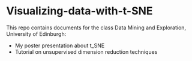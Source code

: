 # Visualizing-data-with-t-SNE

This repo contains documents for the class Data Mining and Exploration, University of Edinburgh:
* My poster presentation about t_SNE
* Tutorial on unsupervised dimension reduction techniques
